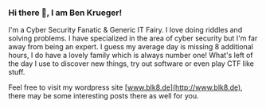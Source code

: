 ### Hi there 👋, I am Ben Krueger!

I'm a Cyber Security Fanatic & Generic IT Fairy. I love doing riddles and solving problems. I have specialized in the area of cyber security but I'm far away from being an expert. I guess my average day is missing 8 additional hours, I do have a lovely family which is always number one! What's left of the day I use to discover new things, try out software or even play CTF like stuff.

Feel free to visit my wordpress site [www.blk8.de](http://www.blk8.de), there may be some interesting posts there as well for you.

<!--
**benjamin-bk-krueger/benjamin-bk-krueger** is a ✨ _special_ ✨ repository because its `README.md` (this file) appears on your GitHub profile.

Here are some ideas to get you started:

- 🔭 I’m currently working on ...
- 🌱 I’m currently learning ...
- 👯 I’m looking to collaborate on ...
- 🤔 I’m looking for help with ...
- 💬 Ask me about ...
- 📫 How to reach me: ...
- 😄 Pronouns: ...
- ⚡ Fun fact: ...
-->
